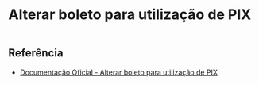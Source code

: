 # Alterar boleto para utilização de PIX

```php

```

## Referência

- [Documentação Oficial - Alterar boleto para utilização de PIX](https://documenter.getpostman.com/view/20565799/Uzs6yNhe#7c234842-1c26-4351-b7b1-a27e0d96c279)